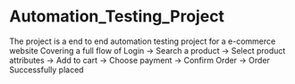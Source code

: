 # Automation_Testing_Project

The project is a end to end automation testing project for a e-commerce website
Covering a full flow of 
Login -> Search a product -> Select product attributes -> Add to cart -> Choose payment -> Confirm Order -> Order Successfully placed
